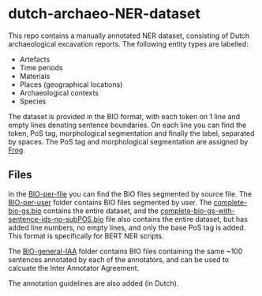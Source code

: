 # dutch-archaeo-NER-dataset

This repo contains a manually annotated NER dataset, consisting of Dutch archaeological excavation reports. The following entity types are labelled:

- Artefacts
- Time periods
- Materials
- Places (geographical locations)
- Archaeological contexts 
- Species

The dataset is provided in the BIO format, with each token on 1 line and empty lines denoting sentence boundaries. On each line you can find the token, PoS tag, morphological segmentation and finally the label, separated by spaces. The PoS tag and morphological segmentation are assigned by [Frog](https://languagemachines.github.io/frog/).

## Files

In the [BIO-per-file](BIO-per-file) you can find the BIO files segmented by source file. The [BIO-per-user](BIO-per-user) folder contains BIO files segmented by user. The [complete-bio-gs.bio](complete-bio-gs.bio) contains the entire dataset, and the [complete-bio-gs-with-sentence-ids-no-subPOS.bio](complete-bio-gs-with-sentence-ids-no-subPOS.bio) file also contains the entire dataset, but has added line numbers, no empty lines, and only the base PoS tag is added. This format is specifically for BERT NER scripts.

The [BIO-general-IAA](BIO-general-IAA) folder contains BIO files containing the same ~100 sentences annotated by each of the annotators, and can be used to calcuate the Inter Annotator Agreement. 

The annotation guidelines are also added (in Dutch). 


